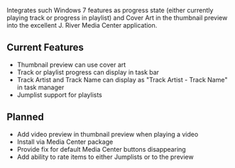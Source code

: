 Integrates such Windows 7 features as progress state (either currently playing track or progress in playlist) and Cover Art in the thumbnail preview into the excellent J. River Media Center application.

Current Features
----------------
  * Thumbnail preview can use cover art
  * Track or playlist progress can display in task bar
  * Track Artist and Track Name can display as "Track Artist - Track Name" in task manager
  * Jumplist support for playlists

Planned
-------
  * Add video preview in thumbnail preview when playing a video
  * Install via Media Center package
  * Provide fix for default Media Center buttons disappearing
  * Add ability to rate items to either Jumplists or to the preview
